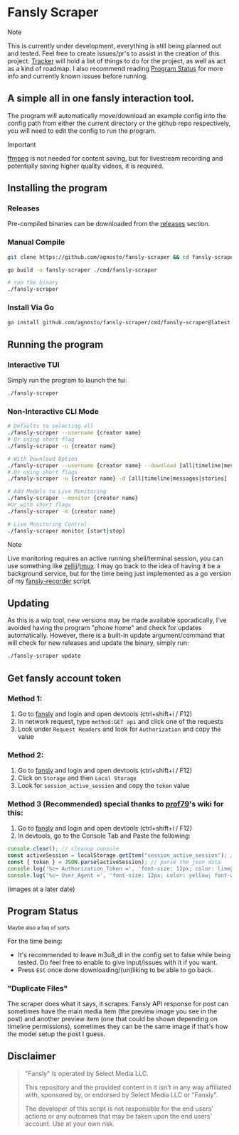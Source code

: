 # Fansly Scraper 

> [!NOTE] 
> This is currently under development, everything is still being planned out and tested. Feel free to create issues/pr's to assist in the creation of this project.
> [Tracker](./TRACKER.md) will hold a list of things to do for the project, as well as act as a kind of roadmap.
> I also recommend reading [Program Status](https://github.com/agnosto/fansly-scraper?tab=readme-ov-file#program-status) for more info and currently known issues before running.


## A simple all in one fansly interaction tool.

The program will automatically move/download an example config into the config path from either the current directory or the github repo respectively, you will need to edit the config to run the program.

> [!IMPORTANT]
> [ffmpeg](https://ffmpeg.org/) is not needed for content saving, but for livestream recording and potentially saving higher quality videos, it is required.

## Installing the program

### Releases

Pre-compiled binaries can be downloaded from the [releases](https://github.com/agnosto/fansly-scraper/releases) section.


### Manual Compile

```bash
git clone https://github.com/agnosto/fansly-scraper && cd fansly-scraper 

go build -o fansly-scraper ./cmd/fansly-scraper

# run the binary
./fansly-scraper
```

### Install Via Go

```bash
go install github.com/agnosto/fansly-scraper/cmd/fansly-scraper@latest
```

## Running the program 

### Interactive TUI 

Simply run the program to launch the tui:

```bash
./fansly-scraper
```

### Non-Interactive  CLI Mode 

```bash 
# Defaults to selecting all
./fansly-scraper --username {creator name} 
# Or using short flag 
./fansly-scraper -u {creator name}

# With Download Option 
./fansly-scraper --username {creator name} --download [all|timeline|messages|stories]
# Or using short flags
./fansly-scraper -u {creator name} -d [all|timeline|messages|stories]

# Add Models to Live Monitoring 
./fansly-scraper --monitor {creator name}
#Or with short flags
./fansly-scraper -m {creator name}

# Live Monitoring Control
./fansly-scraper monitor [start|stop]
```
> [!NOTE]
> Live monitoring requires an active running shell/terminal session, you can use something like [zellij](https://github.com/zellij-org/zellij)/[tmux](https://github.com/tmux/tmux/wiki). I may go back to the idea of having it be a background service, but for the time being just implemented as a go version of my [fansly-recorder](https://github.com/agnosto/fansly-recorder) script.


## Updating

As this is a wip tool, new versions may be made available sporadically, I've avoided having the program "phone home" and check for updates automatically. However, there is a built-in update argument/command that will check for new releases and update the binary, simply run:

```bash
./fansly-scraper update
```

## Get fansly account token

### Method 1:
1. Go to [fansly](https://fansly.com) and login and open devtools (ctrl+shift+i / F12)
2. In network request, type `method:GET api` and click one of the requests
3. Look under `Request Headers` and look for `Authorization` and copy the value

### Method 2:
1. Go to [fansly](https://fansly.com) and login and open devtools (ctrl+shift+i / F12)
2. Click on `Storage` and then `Local Storage`
3. Look for `session_active_session` and copy the `token` value

### Method 3 (Recommended) special thanks to [prof79](https://github.com/prof79/)'s wiki for this:
1. Go to [fansly](https://fansly.com) and login and open devtools (ctrl+shift+i / F12)
2. In devtools, go to the Console Tab and Paste the following: 
```javascript
console.clear(); // cleanup console
const activeSession = localStorage.getItem("session_active_session"); // get required key
const { token } = JSON.parse(activeSession); // parse the json data
console.log('%c➡️ Authorization_Token =', 'font-size: 12px; color: limegreen; font-weight: bold;', token); // show token
console.log('%c➡️ User_Agent =', 'font-size: 12px; color: yellow; font-weight: bold;', navigator.userAgent); // show user-agent
```

(images at a later date)

## Program Status

<small>Maybe also a faq of sorts</small>

For the time being:
- It's recommended to leave m3u8_dl in the config set to false while being tested. Do feel free to enable to give input/issues with it if you want.
- Press `ESC` once done downloading/(un)liking to be able to go back.

### "Duplicate Files"

The scraper does what it says, it scrapes. Fansly API response for post can sometimes have the main media item (the preview image you see in the post) and another preview item (one that could be shown depending on timeline permissions), sometimes they can be the same image if that's how the model setup the post I guess.


## Disclaimer

> "Fansly" is operated by Select Media LLC.
>
> This repository and the provided content in it isn't in any way affiliated with, sponsored by, or endorsed by Select Media LLC or "Fansly".
>
> The developer of this script is not responsible for the end users' actions or any outcomes that may be taken upon the end users' account. Use at your own risk.
